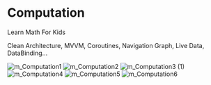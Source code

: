# Computation
Learn Math For Kids
      
Clean Architecture, MVVM, Coroutines, Navigation Graph, Live Data, DataBinding...


![m_Computation1](https://user-images.githubusercontent.com/60262104/168445553-53c4f11d-e586-45c6-9f61-8e12cbcc6540.png)
![m_Computation2](https://user-images.githubusercontent.com/60262104/168445554-d5359fd0-32bc-41dd-b41a-1581f573a067.png)
![m_Computation3 (1)](https://user-images.githubusercontent.com/60262104/168445557-f387be3f-fc79-48c7-93f9-4d70bcfdaa37.png)
![m_Computation4](https://user-images.githubusercontent.com/60262104/168445562-7ea862e1-975f-4a7b-aadd-7086e3fc2c0f.png)
![m_Computation5](https://user-images.githubusercontent.com/60262104/168445564-623acfc1-b018-4430-90b5-aa542d9ca392.png)
![m_Computation6](https://user-images.githubusercontent.com/60262104/168445566-c0852906-d2e8-467b-8087-973603c60091.png)
